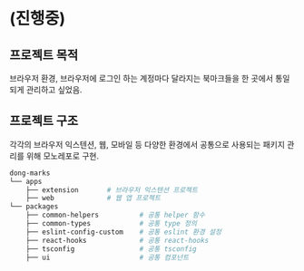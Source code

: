 # (진행중)

## 프로젝트 목적
브라우저 환경, 브라우저에 로그인 하는 계정마다 달라지는 북마크들을 한 곳에서 통일되게 관리하고 싶었음.


## 프로젝트 구조
각각의 브라우저 익스텐션, 웹, 모바일 등 다양한 환경에서 공통으로 사용되는 패키지 관리를 위해 모노레포로 구현.
```bash
dong-marks
└── apps                 
    ├── extension       # 브라우저 익스텐션 프로젝트
    ├── web             # 웹 앱 프로젝트
└── packages            
    ├── common-helpers          # 공통 helper 함수
    ├── common-types            # 공통 type 정의
    ├── eslint-config-custom    # 공통 eslint 환경 설정
    ├── react-hooks             # 공통 react-hooks
    ├── tsconfig                # 공통 tsconfig
    ├── ui                      # 공통 컴포넌트
```
